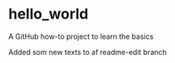# hello_world
A GitHub how-to project to learn the basics

Added som new texts to af readme-edit branch
